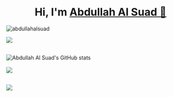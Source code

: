  # <h1 align="center">Hi, I'm <a href="https://github.com/">Abdullah Al Suad 🚀<a></h1>
 
 <p align="left"> <img src="https://komarev.com/ghpvc/?username=abdullahalsuad&label=Profile%20views&color=0e75b6&style=flat" alt="abdullahalsuad" />
    </p>

![](https://visitor-badge.glitch.me/badge?page_id=abdullahalsuad.abdullahalsuad)<br><br>

![Abdullah Al Suad's GitHub stats](https://github-readme-stats.vercel.app/api?username=abdullahalsuad&show_icons=true&theme=radical)<br><br>
 <img align="center" src="https://github-readme-streak-stats.herokuapp.com/?user=abdullahalsuad&theme=radical&hide_border=true"/><br><br>

<img src="https://github-readme-stats.vercel.app/api/top-langs/?username=abdullahalsuad&card_width=500&&show_icons=true&title_color=ffffff&icon_color=bb2acf&text_color=daf7dc&bg_color=151515"><br><br>








